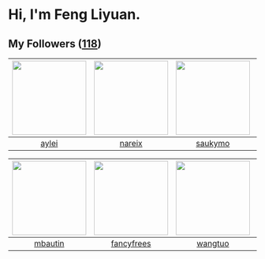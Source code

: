 # Hi, I'm Feng Liyuan.

## My Followers ([118](https://github.com/SunRunAway?tab=followers))

| <img src="https://avatars.githubusercontent.com/u/18556593?v=4" width="150" height="150" /> | <img src="https://avatars.githubusercontent.com/u/3737474?v=4" width="150" height="150" /> | <img src="https://avatars.githubusercontent.com/u/5670704?v=4" width="150" height="150" /> | <img src="https://avatars.githubusercontent.com/u/1459834?v=4" width="150" height="150" /> |
| :-----------------------------------------------------------------------------------------: | :----------------------------------------------------------------------------------------: | :----------------------------------------------------------------------------------------: | :----------------------------------------------------------------------------------------: |
|                              [aylei](https://github.com/aylei)                              |                             [nareix](https://github.com/nareix)                            |                            [saukymo](https://github.com/saukymo)                           |                        [songjiayang](https://github.com/songjiayang)                       |

| <img src="https://avatars.githubusercontent.com/u/552936?v=4" width="150" height="150" /> | <img src="https://avatars.githubusercontent.com/u/3293915?v=4" width="150" height="150" /> | <img src="https://avatars.githubusercontent.com/u/1171686?v=4" width="150" height="150" /> | <img src="https://avatars.githubusercontent.com/u/18233711?v=4" width="150" height="150" /> |
| :---------------------------------------------------------------------------------------: | :----------------------------------------------------------------------------------------: | :----------------------------------------------------------------------------------------: | :-----------------------------------------------------------------------------------------: |
|                           [mbautin](https://github.com/mbautin)                           |                         [fancyfrees](https://github.com/fancyfrees)                        |                            [wangtuo](https://github.com/wangtuo)                           |                        [justStarNew](https://github.com/justStarNew)                        |